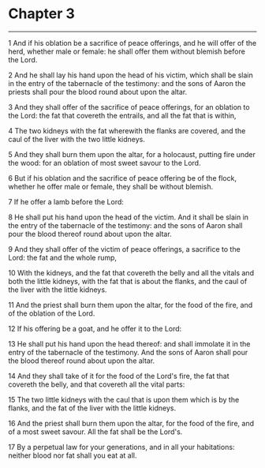 # Chapter 3

***

1 And if his oblation be a sacrifice of peace offerings, and he will offer of the herd, whether male or female: he shall offer them without blemish before the Lord.

2 And he shall lay his hand upon the head of his victim, which shall be slain in the entry of the tabernacle of the testimony: and the sons of Aaron the priests shall pour the blood round about upon the altar.

3 And they shall offer of the sacrifice of peace offerings, for an oblation to the Lord: the fat that covereth the entrails, and all the fat that is within,

4 The two kidneys with the fat wherewith the flanks are covered, and the caul of the liver with the two little kidneys.

5 And they shall burn them upon the altar, for a holocaust, putting fire under the wood: for an oblation of most sweet savour to the Lord.

6 But if his oblation and the sacrifice of peace offering be of the flock, whether he offer male or female, they shall be without blemish.

7 If he offer a lamb before the Lord:

8 He shall put his hand upon the head of the victim. And it shall be slain in the entry of the tabernacle of the testimony: and the sons of Aaron shall pour the blood thereof round about upon the altar.

9 And they shall offer of the victim of peace offerings, a sacrifice to the Lord: the fat and the whole rump,

10 With the kidneys, and the fat that covereth the belly and all the vitals and both the little kidneys, with the fat that is about the flanks, and the caul of the liver with the little kidneys.

11 And the priest shall burn them upon the altar, for the food of the fire, and of the oblation of the Lord.

12 If his offering be a goat, and he offer it to the Lord:

13 He shall put his hand upon the head thereof: and shall immolate it in the entry of the tabernacle of the testimony. And the sons of Aaron shall pour the blood thereof round about upon the altar.

14 And they shall take of it for the food of the Lord's fire, the fat that covereth the belly, and that covereth all the vital parts:

15 The two little kidneys with the caul that is upon them which is by the flanks, and the fat of the liver with the little kidneys.

16 And the priest shall burn them upon the altar, for the food of the fire, and of a most sweet savour. All the fat shall be the Lord's.

17 By a perpetual law for your generations, and in all your habitations: neither blood nor fat shall you eat at all.

